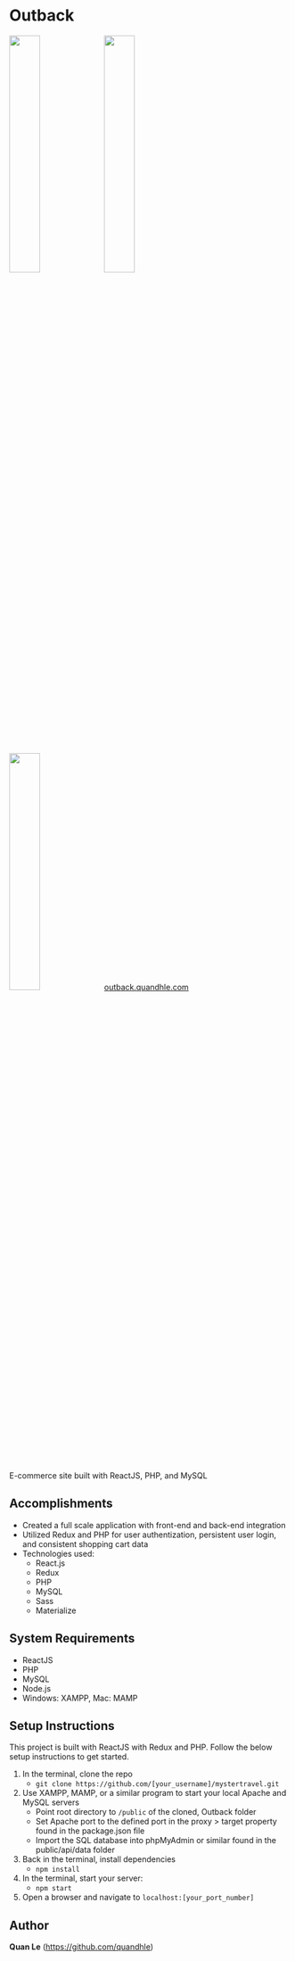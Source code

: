 # Outback
<img src="https://readme-screenshots.s3-us-west-1.amazonaws.com/outback1.png" width="33%" height="auto"> <img src="https://readme-screenshots.s3-us-west-1.amazonaws.com/outback2.png" width="33%" height="auto"> <img src="https://readme-screenshots.s3-us-west-1.amazonaws.com/outback3.png" width="33%" height="auto">
<a href="https://outback.quandhle.com/">outback.quandhle.com</a>
<br>E-commerce site built with ReactJS, PHP, and MySQL

## Accomplishments
- Created a full scale application with front-end and back-end integration
- Utilized Redux and PHP for user authentization, persistent user login, and consistent shopping cart data
- Technologies used:
   - React.js
   - Redux
   - PHP
   - MySQL
   - Sass
   - Materialize
   
## System Requirements
- ReactJS
- PHP
- MySQL
- Node.js
- Windows: XAMPP, Mac: MAMP

## Setup Instructions
This project is built with ReactJS with Redux and PHP. Follow the below setup instructions to get started.
  1. In the terminal, clone the repo
     - `git clone https://github.com/[your_username]/mystertravel.git`
  2. Use XAMPP, MAMP, or a similar program to start your local Apache and MySQL servers
     - Point root directory to `/public` of the cloned, Outback folder
     - Set Apache port to the defined port in the proxy > target property found in the package.json file
     - Import the SQL database into phpMyAdmin or similar found in the public/api/data folder
  3. Back in the terminal, install dependencies
     - `npm install`
  5. In the terminal, start your server:
     - `npm start`
  6. Open a browser and navigate to `localhost:[your_port_number]`

## Author
**Quan Le** (https://github.com/quandhle)
